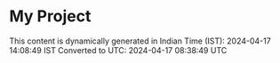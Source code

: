 # My Project

This content is dynamically generated in Indian Time (IST): 2024-04-17 14:08:49 IST
Converted to UTC: 2024-04-17 08:38:49 UTC
